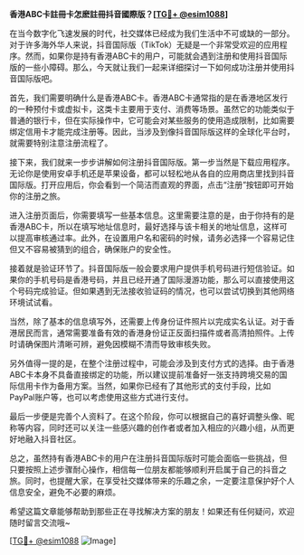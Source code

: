 **香港ABC卡註冊卡怎麽註冊抖音國際版？[[TG💪+ @esim1088](https://t.me/s/esim1088)]**

在当今数字化飞速发展的时代，社交媒体已经成为我们生活中不可或缺的一部分。对于许多海外华人来说，抖音国际版（TikTok）无疑是一个非常受欢迎的应用程序。然而，如果你是持有香港ABC卡的用户，可能就会遇到注册和使用抖音国际版的一些小障碍。那么，今天就让我们一起来详细探讨一下如何成功注册并使用抖音国际版吧。

首先，我们需要明确什么是香港ABC卡。香港ABC卡通常指的是在香港地区发行的一种预付卡或虚拟卡，这类卡主要用于支付、消费等场景。虽然它的功能类似于普通的银行卡，但在实际操作中，它可能会对某些服务的使用造成限制，比如需要绑定信用卡才能完成注册等。因此，当涉及到像抖音国际版这样的全球化平台时，就需要特别注意注册流程了。

接下来，我们就来一步步讲解如何注册抖音国际版。第一步当然是下载应用程序。无论你是使用安卓手机还是苹果设备，都可以轻松地从各自的应用商店里找到抖音国际版。打开应用后，你会看到一个简洁而直观的界面，点击“注册”按钮即可开始你的注册之旅。

进入注册页面后，你需要填写一些基本信息。这里需要注意的是，由于你持有的是香港ABC卡，所以在填写地址信息时，最好选择与该卡相关的地址信息，这样可以提高审核通过率。此外，在设置用户名和密码的时候，请务必选择一个容易记住但又不容易被猜到的组合，确保账户的安全性。

接着就是验证环节了。抖音国际版一般会要求用户提供手机号码进行短信验证。如果你的手机号码是香港号码，并且已经开通了国际漫游功能，那么可以直接使用这个号码完成验证。但如果遇到无法接收验证码的情况，也可以尝试切换到其他网络环境试试看。

当然，除了基本的信息填写外，还需要上传身份证件照片以完成实名认证。对于香港居民而言，通常需要准备有效的香港身份证正反面扫描件或者高清拍照件。上传时请确保图片清晰可辨，避免因模糊不清而导致审核失败。

另外值得一提的是，在整个注册过程中，可能会涉及到支付方式的选择。由于香港ABC卡本身不具备直接绑定的功能，所以建议提前准备好一张支持跨境交易的国际信用卡作为备用方案。当然，如果你已经有了其他形式的支付手段，比如PayPal账户等，也可以考虑使用这些方式进行支付。

最后一步便是完善个人资料了。在这个阶段，你可以根据自己的喜好调整头像、昵称等内容，同时还可以关注一些感兴趣的创作者或者加入相应的兴趣小组，从而更好地融入抖音社区。

总之，虽然持有香港ABC卡的用户在注册抖音国际版时可能会面临一些挑战，但只要按照上述步骤耐心操作，相信每一位朋友都能够顺利开启属于自己的抖音之旅。同时，也提醒大家，在享受社交媒体带来的乐趣之余，一定要注意保护好个人信息安全，避免不必要的麻烦。

希望这篇文章能够帮助到那些正在寻找解决方案的朋友！如果还有任何疑问，欢迎随时留言交流哦~ 

[[TG💪+ @esim1088](https://t.me/s/esim1088) ![Image](https://i.postimg.cc/4NQfJmqS/Snipaste-2025-05-13-00-14-12.png)]